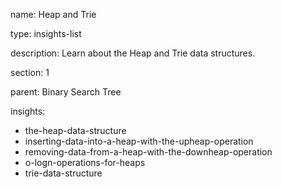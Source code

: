 name: Heap and Trie

type: insights-list

description: Learn about the Heap and Trie data structures.

section: 1

parent: Binary Search Tree

insights:
  - the-heap-data-structure
  - inserting-data-into-a-heap-with-the-upheap-operation
  - removing-data-from-a-heap-with-the-downheap-operation
  - o-logn-operations-for-heaps
  - trie-data-structure
